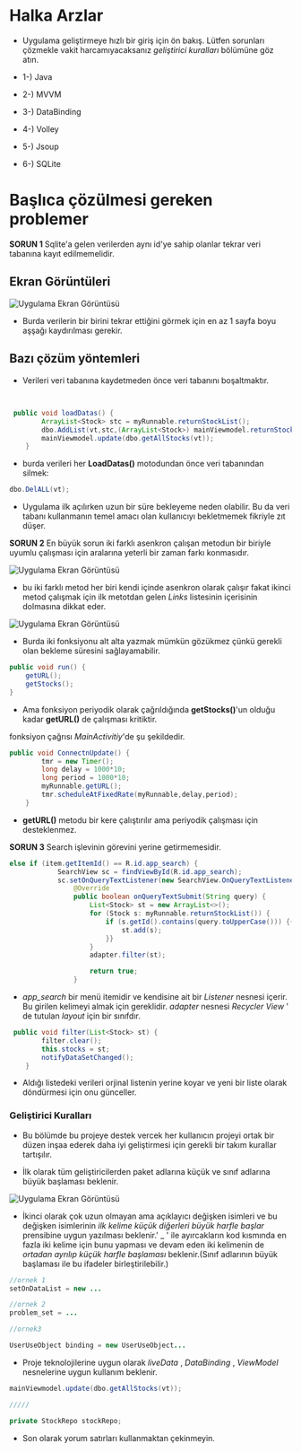 # Halka Arzlar

- Uygulama geliştirmeye hızlı bir giriş için ön bakış. Lütfen sorunları çözmekle vakit harcamıyacaksanız _geliştirici kuralları_ bölümüne göz atın.

- 1-) Java 
- 2-) MVVM 
- 3-) DataBinding 
- 4-) Volley
- 5-) Jsoup
- 6-) SQLite


# Başlıca çözülmesi gereken problemer

__SORUN 1__ Sqlite'a gelen verilerden aynı id'ye sahip olanlar tekrar veri tabanına kayıt edilmemelidir.

## Ekran Görüntüleri

![Uygulama Ekran Görüntüsü](https://user-images.githubusercontent.com/69633060/241162077-34ccdbc1-d829-4ede-9203-953bce6e193f.jpg)

  
- Burda verilerin bir birini tekrar ettiğini görmek için en az 1 sayfa boyu aşşağı kaydırılması gerekir.

## Bazı çözüm yöntemleri
- Verileri veri tabanına kaydetmeden önce veri tabanını boşaltmaktır.
## 

```java

 public void loadDatas() {
        ArrayList<Stock> stc = myRunnable.returnStockList();
        dbo.AddList(vt,stc,(ArrayList<Stock>) mainViewmodel.returnStocks());
        mainViewmodel.update(dbo.getAllStocks(vt));
    }

```
- burda verileri her __LoadDatas()__ motodundan önce veri tabanından silmek:

```java
dbo.DelALL(vt);
```
- Uygulama ilk açılırken uzun bir süre bekleyeme neden olabilir. Bu da veri tabanı kullanmanın temel amacı olan kullanıcıyı bekletmemek fikriyle zıt düşer.

__SORUN 2__ En büyük sorun iki farklı asenkron çalışan metodun bir biriyle uyumlu çalışması için aralarına yeterli bir zaman farkı konmasıdır.

![Uygulama Ekran Görüntüsü](https://user-images.githubusercontent.com/69633060/241165531-9a9bede3-5c7a-46f8-bed9-7114839ddeff.png)

- bu iki farklı metod her biri kendi içinde asenkron olarak çalışır fakat ikinci metod çalışmak için ilk metotdan gelen _Links_ listesinin içerisinin dolmasına dikkat eder.


![Uygulama Ekran Görüntüsü](https://user-images.githubusercontent.com/69633060/241166247-3057f590-08e8-4c64-ba85-7a67f7fb7ae9.png)

- Burda iki fonksiyonu alt alta yazmak mümkün gözükmez çünkü gerekli olan bekleme süresini sağlayamabilir.

```java
public void run() {
    getURL();
    getStocks();
}
```

- Ama fonksiyon periyodik olarak çağrıldığında __getStocks()__'un olduğu kadar __getURL()__ de çalışması kritiktir.

fonksiyon çağrısı _MainActivitiy_'de şu şekildedir.

```java
public void ConnectnUpdate() {
        tmr = new Timer();
        long delay = 1000*10;
        long period = 1000*10;
        myRunnable.getURL();
        tmr.scheduleAtFixedRate(myRunnable,delay,period);
    }
```

- __getURL()__ metodu bir kere çalıştırılır ama periyodik çalışması için desteklenmez.

__SORUN 3__ Search işlevinin görevini yerine getirmemesidir.

```java
else if (item.getItemId() == R.id.app_search) {
            SearchView sc = findViewById(R.id.app_search);
            sc.setOnQueryTextListener(new SearchView.OnQueryTextListener() {
                @Override
                public boolean onQueryTextSubmit(String query) {
                    List<Stock> st = new ArrayList<>();
                    for (Stock s: myRunnable.returnStockList()) {
                        if (s.getId().contains(query.toUpperCase())) {{
                            st.add(s);
                        }}
                    }
                    adapter.filter(st);

                    return true;
                }
```
- _app_search_ bir menü itemidir ve kendisine ait bir _Listener_ nesnesi içerir. Bu girilen kelimeyi almak için gereklidir. _adapter_ nesnesi _Recycler View_ ' de tutulan _layout_ için bir sınıfdır.

```java
 public void filter(List<Stock> st) {
        filter.clear();
        this.stocks = st;
        notifyDataSetChanged();
    }
```

- Aldığı listedeki verileri orjinal listenin yerine koyar ve yeni bir liste olarak döndürmesi için onu günceller. 


### Geliştirici Kuralları
- Bu bölümde bu projeye destek vercek her kullanıcın projeyi ortak bir düzen inşaa ederek daha iyi geliştirmesi için gerekli bir takım kurallar tartışılır.

- İlk olarak tüm geliştiricilerden paket adlarına küçük ve sınıf adlarına büyük başlaması beklenir.

![Uygulama Ekran Görüntüsü](https://user-images.githubusercontent.com/69633060/241172352-b595ddca-bff2-4ea1-b6bb-76cfd95eb552.png)

- İkinci olarak çok uzun olmayan ama açıklayıcı değişken isimleri ve bu değişken isimlerinin _ilk kelime küçük diğerleri büyük harfle başlar_ prensibine uygun yazılması beklenir.' _ ' ile ayırcakların kod kısmında en fazla iki kelime için bunu yapması ve devam eden iki kelimenin de _ortadan ayrılıp küçük harfle başlaması_ beklenir.(Sınıf adlarının büyük başlaması ile bu ifadeler birleştirilebilir.)

```java
//ornek 1
setOnDataList = new ...

//ornek 2 
problem_set = ...

//ornek3

UserUseObject binding = new UserUseObject...
```

- Proje teknolojilerine uygun olarak _liveData_ , _DataBinding_ , _ViewModel_ nesnelerine uygun kullanım beklenir.

```java
mainViewmodel.update(dbo.getAllStocks(vt));

/////

private StockRepo stockRepo;

```

- Son olarak yorum satırları kullanmaktan çekinmeyin.
